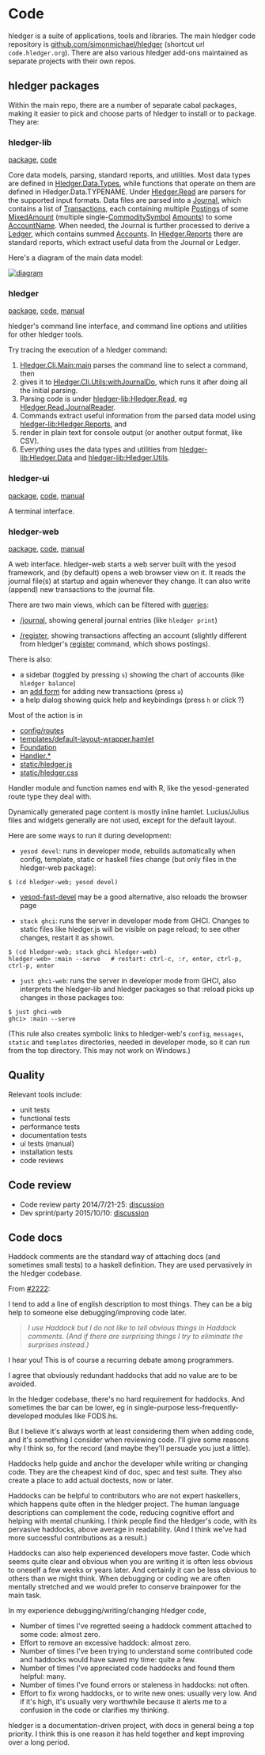 # Code

<div class=pagetoc>

<!-- toc -->
</div>

hledger is a suite of applications, tools and libraries.
The main hledger code repository is [github.com/simonmichael/hledger](https://github.com/simonmichael/hledger)
(shortcut url `code.hledger.org`).
There are also various hledger add-ons maintained as separate projects with their own repos.

## hledger packages

Within the main repo, there are a number of separate cabal packages,
making it easier to pick and choose parts of hledger to install or to package.
They are:

### hledger-lib

[package](https://hackage.haskell.org/package/hledger-lib),
[code](https://github.com/simonmichael/hledger/tree/master/hledger-lib)

Core data models, parsing, standard reports, and utilities.
Most data types are defined in [Hledger.Data.Types](https://hackage.haskell.org/package/hledger-lib/docs/Hledger-Data-Types.html),
while functions that operate on them are defined in Hledger.Data.TYPENAME.
Under [Hledger.Read](https://github.com/simonmichael/hledger/tree/master/hledger-lib/Hledger/Read.hs)
are parsers for the supported input formats.
Data files are parsed into a
[Journal](https://hackage.haskell.org/package/hledger-lib/docs/Hledger-Data-Types.html#t:Journal),
which contains a list of
[Transactions](https://hackage.haskell.org/package/hledger-lib/docs/Hledger-Data-Types.html#t:Transaction),
each containing multiple
[Postings](https://hackage.haskell.org/package/hledger-lib/docs/Hledger-Data-Types.html#t:Posting)
of some
[MixedAmount](https://hackage.haskell.org/package/hledger-lib/docs/Hledger-Data-Types.html#t:MixedAmount)
(multiple
single-[CommoditySymbol](https://hackage.haskell.org/package/hledger-lib/docs/Hledger-Data-Types.html#t:CommoditySymbol)
[Amounts](https://hackage.haskell.org/package/hledger-lib/docs/Hledger-Data-Types.html#t:Amount))
to some
[AccountName](https://hackage.haskell.org/package/hledger-lib/docs/Hledger-Data-Types.html#t:AccountName).
When needed, the Journal is further processed to derive a
[Ledger](https://hackage.haskell.org/package/hledger-lib/docs/Hledger-Data-Types.html#t:Ledger),
which contains summed 
[Accounts](https://hackage.haskell.org/package/hledger-lib/docs/Hledger-Data-Types.html#t:Account).
In [Hledger.Reports](https://hackage.haskell.org/package/hledger-lib/docs/Hledger-Reports.html)
there are standard reports, which extract useful data from the Journal or Ledger.

Here's a diagram of the main data model:

<a href="https://hledger.org/images/data-model.png" class="highslide" onclick="return hs.expand(this)">
<img src="https://hledger.org/images/data-model.png" alt="diagram" title="main data types" style="max-width:100%;">
</a>

<!-- generated by plantuml from:
<uml>
hide empty members
hide circle
skinparam packageStyle Rect

Ledger *-- Journal
Ledger *-- "*" Account
note top of Ledger: A Journal and all its accounts with their balances.\nUsed for balance report
note top of Journal: A journal file and parsed transactions & directives.\nUsed for print & register reports
note bottom of Account: An account's name, balance (inclusive &\nexclusive), parent and child accounts
Account o-- "*" Account :subaccounts, parent
Journal o-- File
File o-- "*" File :include
Journal *-- "*" MarketPrice
Journal *-- "*" Transaction
MarketPrice -- Date
MarketPrice -- Amount
Transaction -- Date
Transaction *-- "*" Posting
Transaction o-- "*" Tag
Posting o- "*" Tag
Posting -- "0..1" Date
Account -- AccountName
Posting -- AccountName
Account -- "2" MixedAmount
Posting -- MixedAmount
MixedAmount *-- "*" Amount
Amount -- CommoditySymbol
Amount -- Quantity
Amount -- AmountPrice
Amount -- AmountStyle
</uml>
-->

### hledger

[package](https://hackage.haskell.org/package/hledger),
[code](https://github.com/simonmichael/hledger/tree/master/hledger),
[manual](https://hledger.org/hledger.html)

hledger's command line interface, and command line options and utilities for other hledger tools.

Try tracing the execution of a hledger command:

1. [Hledger.Cli.Main:main](https://github.com/simonmichael/hledger/blob/master/hledger/Hledger/Cli/Main.hs#L302)
parses the command line to select a command, then
2. gives it to
[Hledger.Cli.Utils:withJournalDo](https://github.com/simonmichael/hledger/blob/master/hledger/Hledger/Cli/Utils.hs#L73),
which runs it after doing all the initial parsing.
3. Parsing code is under
[hledger-lib:Hledger.Read](https://github.com/simonmichael/hledger/tree/master/hledger-lib/Hledger/Read.hs),
eg [Hledger.Read.JournalReader](https://github.com/simonmichael/hledger/tree/master/hledger-lib/Hledger/Read/JournalReader.hs).
4. Commands extract useful information from the parsed data model using
[hledger-lib:Hledger.Reports](https://github.com/simonmichael/hledger/tree/master/hledger-lib/Hledger/Reports),
and
5. render in plain text for console output (or another output format, like CSV).
6. Everything uses the data types and utilities from
[hledger-lib:Hledger.Data](https://github.com/simonmichael/hledger/tree/master/hledger-lib/Hledger/Data)
and [hledger-lib:Hledger.Utils](https://github.com/simonmichael/hledger/blob/master/hledger-lib/Hledger/Utils.hs).

### hledger-ui

[package](https://hackage.haskell.org/package/hledger-ui),
[code](https://github.com/simonmichael/hledger/tree/master/hledger-ui),
[manual](https://hledger.org/hledger-ui.html)

A terminal interface.

### hledger-web

[package](https://hackage.haskell.org/package/hledger-web),
[code](https://github.com/simonmichael/hledger/tree/master/hledger-web),
[manual](https://hledger.org/hledger-web.html)

A web interface.
hledger-web starts a web server built with the yesod framework,
and (by default) opens a web browser view on it.
It reads the journal file(s) at startup and again whenever they change.
It can also write (append) new transactions to the journal file.

There are two main views, which can be filtered with
[queries](https://hledger.org/hledger.html#queries):

- [/journal](https://demo.hledger.org/journal), showing general journal entries (like `hledger print`)

- [/register](https://demo.hledger.org/register?q=inacct:Expenses:Food),
  showing transactions affecting an account (slightly different from
  hledger's [register](https://hledger.org/hledger.html#register) command, which shows postings).

There is also:

- a sidebar (toggled by pressing `s`) showing the chart of accounts (like `hledger balance`)
- an [add form](https://demo.hledger.org/journal?add=1) for adding new transactions (press `a`)
- a help dialog showing quick help and keybindings (press `h` or click ?)

Most of the action is in

- [config/routes](https://github.com/simonmichael/hledger/tree/master/hledger-web/config/routes)
- [templates/default-layout-wrapper.hamlet](https://github.com/simonmichael/hledger/tree/master/hledger-web/templates/default-layout-wrapper.hamlet)
- [Foundation](https://github.com/simonmichael/hledger/tree/master/hledger-web/Foundation.hs)
- [Handler.*](https://github.com/simonmichael/hledger/tree/master/hledger-web/Handler)
- [static/hledger.js](https://github.com/simonmichael/hledger/tree/master/hledger-web/static/hledger.js)
- [static/hledger.css](https://github.com/simonmichael/hledger/tree/master/hledger-web/static/hledger.css)

Handler module and function names end with R, like the yesod-generated route type they deal with.

Dynamically generated page content is mostly inline hamlet.
Lucius/Julius files and widgets generally are not used, except for the default layout.

Here are some ways to run it during development:

- `yesod devel`: runs in developer mode, rebuilds automatically when config, template, static or haskell files change
(but only files in the hledger-web package):
```cli
$ (cd hledger-web; yesod devel)
```

- [yesod-fast-devel](https://hackage.haskell.org/package/yesod-fast-devel)
  may be a good alternative, also reloads the browser page

- `stack ghci`: runs the server in developer mode from GHCI.
Changes to static files like hledger.js will be visible on page reload;
to see other changes, restart it as shown.
```cli
$ (cd hledger-web; stack ghci hledger-web)
hledger-web> :main --serve   # restart: ctrl-c, :r, enter, ctrl-p, ctrl-p, enter
```

- `just ghci-web`: runs the server in developer mode from GHCI, also
interprets the hledger-lib and hledger packages so that :reload picks
up changes in those packages too:
```cli
$ just ghci-web
ghci> :main --serve
```
(This rule also creates symbolic links to hledger-web's `config`, `messages`, `static` and `templates`
directories, needed in developer mode, so it can run from the top directory. This may not work on Windows.)

## Quality

Relevant tools include:

- unit tests
- functional tests
- performance tests
- documentation tests
- ui tests (manual)
- installation tests
- code reviews

## Code review

- Code review party 2014/7/21-25:
  [discussion](https://thread.gmane.org/gmane.comp.finance.ledger.hledger/1070)<!-- missing ,
  [log](https://hledger.org/static/irc-20140725-code-review.html) -->
- Dev sprint/party 2015/10/10:
  [discussion](https://thread.gmane.org/gmane.comp.finance.ledger.hledger/1254)<!-- ircbrowse down ,
  [pre-chat](https://ircbrowse.net/day/hledger/2015/10/10),
  [log](https://ircbrowse.net/day/hledger/2015/10/11) -->


## Code docs

Haddock comments are the standard way of attaching docs (and sometimes small tests)
to a haskell definition. They are used pervasively in the hledger codebase.

From [#2222](https://github.com/simonmichael/hledger/pull/2222):

I tend to add a line of english description to most things.
They can be a big help to someone else debugging/improving code later.

> *I use Haddock but I do not like to tell obvious things in Haddock comments.
> (And if there are surprising things I try to eliminate the surprises instead.)*

I hear you! This is of course a recurring debate among programmers.

I agree that obviously redundant haddocks that add no value are to be avoided.

In the hledger codebase, there's no hard requirement for haddocks.
And sometimes the bar can be lower, eg in single-purpose less-frequently-developed modules like FODS.hs.

But I believe it's always worth at least considering them when adding code, and it's something I consider when reviewing code.
I'll give some reasons why I think so, for the record (and maybe they'll persuade you just a little).

Haddocks help guide and anchor the developer while writing or changing code.
They are the cheapest kind of doc, spec and test suite.
They also create a place to add actual doctests, now or later.

Haddocks can be helpful to contributors who are not expert haskellers, which happens quite often in the hledger project.
The human language descriptions can complement the code, reducing cognitive effort and helping with mental chunking.
I think people find the hledger's code, with its pervasive haddocks, above average in readability.
(And I think we've had more successful contributions as a result.)

Haddocks can also help experienced developers move faster.
Code which seems quite clear and obvious when you are writing it is often less obvious to oneself a few weeks or years later.
And certainly it can be less obvious to others than we might think.
When debugging or coding we are often mentally stretched and we would prefer to conserve brainpower for the main task.

In my experience debugging/writing/changing hledger code,

- Number of times I've regretted seeing a haddock comment attached to some code: almost zero.
- Effort to remove an excessive haddock: almost zero.
- Number of times I've been trying to understand some contributed code and haddocks would have saved my time: quite a few.
- Number of times I've appreciated code haddocks and found them helpful: many.
- Number of times I've found errors or staleness in haddocks: not often.
- Effort to fix wrong haddocks, or to write new ones: usually very low. And if it's high, it's usually very worthwhile because it alerts me to a confusion in the code or clarifies my thinking.

hledger is a documentation-driven project, with docs in general being a top priority.
I think this is one reason it has held together and kept improving over a long period.
